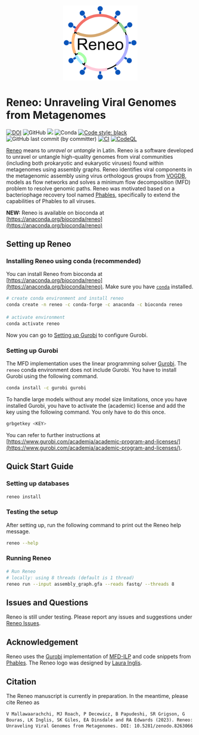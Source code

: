 <p align="center">
  <img src="https://raw.githubusercontent.com/Vini2/reneo/develop/reneo_logo.png" width="200" title="reneo logo" alt="reneo logo">
</p>

Reneo: Unraveling Viral Genomes from Metagenomes
===============

[![DOI](https://zenodo.org/badge/619432085.svg)](https://zenodo.org/badge/latestdoi/619432085)
![GitHub](https://img.shields.io/github/license/vini2/reneo)
[![](https://img.shields.io/static/v1?label=CLI&message=Snaketool&color=blueviolet)](https://github.com/beardymcjohnface/Snaketool)
![Conda](https://img.shields.io/conda/v/bioconda/reneo)
[![Code style: black](https://img.shields.io/badge/code%20style-black-000000.svg)](https://github.com/psf/black)
![GitHub last commit (by committer)](https://img.shields.io/github/last-commit/Vini2/reneo?color=8a35da)
[![CI](https://github.com/Vini2/reneo/actions/workflows/test_reneo.yml/badge.svg)](https://github.com/Vini2/reneo/actions/workflows/test_reneo.yml)
[![CodeQL](https://github.com/Vini2/reneo/actions/workflows/codeql.yml/badge.svg)](https://github.com/Vini2/reneo/actions/workflows/codeql.yml)


[Reneo](https://en.wiktionary.org/wiki/reneo) means to *unravel* or *untangle* in Latin. Reneo is a software developed to unravel or untangle high-quality genomes from viral communities (including both prokaryotic and eukaryotic viruses) found within metagenomes using assembly graphs. Reneo identifies viral components in the metagenomic assembly using virus orthologous groups from [VOGDB](https://vogdb.org/), models as flow networks and solves a minimum flow decomposition (MFD) problem to resolve genomic paths. Reneo was motivated based on a bacteriophage recovery tool named [Phables](https://github.com/Vini2/phables), specifically to extend the capabilities of Phables to all viruses.

**NEW:** Reneo is available on bioconda at [https://anaconda.org/bioconda/reneo](https://anaconda.org/bioconda/reneo)

## Setting up Reneo

### Installing Reneo using conda (recommended)

You can install Reneo from bioconda at [https://anaconda.org/bioconda/reneo](https://anaconda.org/bioconda/reneo). Make sure you have [`conda`](https://docs.conda.io/en/latest/) installed.

```bash
# create conda environment and install reneo
conda create -n reneo -c conda-forge -c anaconda -c bioconda reneo

# activate environment
conda activate reneo
```

Now you can go to [Setting up Gurobi](#setting-up-gurobi) to configure Gurobi.

### Setting up Gurobi

The MFD implementation uses the linear programming solver [Gurobi](https://www.gurobi.com/). The `reneo` conda environment does not include Gurobi. You have to install Gurobi using the following command.

```bash
conda install -c gurobi gurobi
```

To handle large models without any model size limitations, once you have installed Gurobi, you have to activate the (academic) license and add the key using the following command. You only have to do this once.

```bash
grbgetkey <KEY>
```

You can refer to further instructions at [https://www.gurobi.com/academia/academic-program-and-licenses/](https://www.gurobi.com/academia/academic-program-and-licenses/). 


## Quick Start Guide

### Setting up databases

```bash
reneo install
```

### Testing the setup

After setting up, run the following command to print out the Reneo help message.

```bash
reneo --help
```

### Running Reneo

```bash
# Run Reneo
# locally: using 8 threads (default is 1 thread)
reneo run --input assembly_graph.gfa --reads fastq/ --threads 8
```


##  Issues and Questions

Reneo is still under testing. Please report any issues and suggestions under [Reneo Issues](https://github.com/Vini2/reneo/issues).


## Acknowledgement

Reneo uses the [Gurobi](https://www.gurobi.com/) implementation of [MFD-ILP](https://github.com/algbio/MFD-ILP) and code snippets from [Phables](https://github.com/Vini2/phables/). The Reneo logo was designed by [Laura Inglis](https://fame.flinders.edu.au/people/2021/01/01/laura-inglis).


## Citation

The Reneo manuscript is currently in preparation. In the meantime, please cite Reneo as

```
V Mallawaarachchi, MJ Roach, P Decewicz, B Papudeshi, SR Grigson, G Bouras, LK Inglis, SK Giles, EA Dinsdale and RA Edwards (2023). Reneo: Unraveling Viral Genomes from Metagenomes. DOI: 10.5281/zenodo.8263066
```
